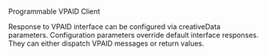 Programmable VPAID Client

Response to VPAID interface can be configured via creativeData parameters. Configuration parameters override default interface responses. They can either dispatch VPAID messages or return values.
